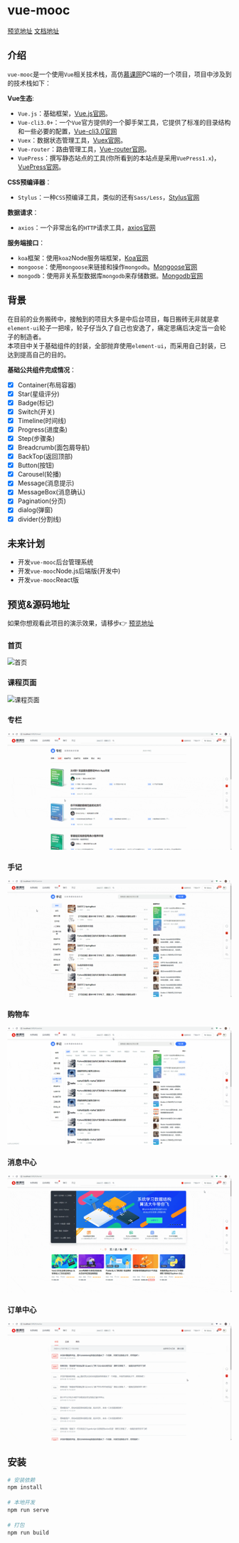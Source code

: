 # vue-mooc

[预览地址](https://wangtunan.github.io/vue-mooc/#/home) 
[文档地址](https://wangtunan.github.io/vue-mooc-site/)

## 介绍

`vue-mooc`是一个使用`Vue`相关技术栈，高仿[慕课网](https://www.imooc.com/)PC端的一个项目，项目中涉及到的技术栈如下：

**Vue生态**:

* `Vue.js`：基础框架，[Vue.js官网](https://cn.vuejs.org/)。
* `Vue-cli3.0+`：一个`Vue`官方提供的一个脚手架工具，它提供了标准的目录结构和一些必要的配置，[Vue-cli3.0官网](https://cli.vuejs.org/zh/)
* `Vuex`：数据状态管理工具，[Vuex官网](https://vuex.vuejs.org/)。
* `Vue-router`：路由管理工具，[Vue-router官网](https://router.vuejs.org/)。
* `VuePress`：撰写静态站点的工具(你所看到的本站点是采用`VuePress1.x`)，[VuePress官网](https://v1.vuepress.vuejs.org/)。

**CSS预编译器**：

* `Stylus`：一种`CSS`预编译工具，类似的还有`Sass/Less`，[Stylus官网](https://www.zhangxinxu.com/jq/stylus/)

**数据请求**：

* `axios`：一个非常出名的`HTTP`请求工具，[axios官网](http://www.axios-js.com/)

**服务端接口**：

* `koa`框架：使用`koa2`Node服务端框架，[Koa官网](https://koa.bootcss.com/)
* `mongoose`：使用`mongoose`来链接和操作`mongodb`。[Mongoose官网](https://www.mongoose.com/)
* `mongodb`：使用非关系型数据库`mongodb`来存储数据。[Mongodb官网](https://www.mongodb.com/)

## 背景

在目前的业务搬砖中，接触到的项目大多是中后台项目，每日搬砖无非就是拿`element-ui`轮子一把嗦，轮子仔当久了自己也安逸了，痛定思痛后决定当一会轮子的制造者。<br/>
本项目中关于基础组件的封装，全部抛弃使用`element-ui`，而采用自己封装，已达到提高自己的目的。

**基础公共组件完成情况**：<br/>

- [x] Container(布局容器) <br/>
- [x] Star(星级评分) <br/>
- [x] Badge(标记)<br/>
- [x] Switch(开关)<br/>
- [x] Timeline(时间线)<br/>
- [x] Progress(进度条)<br/>
- [x] Step(步骤条)<br/>
- [x] Breadcrumb(面包屑导航)<br/>
- [x] BackTop(返回顶部)<br/>
- [x] Button(按钮)<br/>
- [x] Carousel(轮播)<br/>
- [x] Message(消息提示)<br/>
- [x] MessageBox(消息确认)<br/>
- [x] Pagination(分页)<br/>
- [x] dialog(弹窗)<br/>
- [x] divider(分割线)<br/>

## 未来计划

- 开发`vue-mooc`后台管理系统 <br/>
- 开发`vue-mooc`Node.js后端版(开发中) <br/>
- 开发`vue-mooc`React版 <br/>

## 预览&源码地址

如果你想观看此项目的演示效果，请移步:point_right: [预览地址](https://wangtunan.github.io/vue-mooc/#/home) <br/>

### 首页

![首页](./docs/images/1.gif)

### 课程页面

![课程页面](./docs/images/2.gif)

### 专栏

![专栏](./docs/images/3.gif)

### 手记

![手记](./docs/images/4.gif)

### 购物车

![购物车](./docs/images/5.gif)

### 消息中心

![消息中心](./docs/images/6.gif)

### 订单中心

![订单中心](./docs/images/7.gif)


## 安装

```sh
# 安装依赖
npm install

# 本地开发
npm run serve

# 打包
npm run build
```
